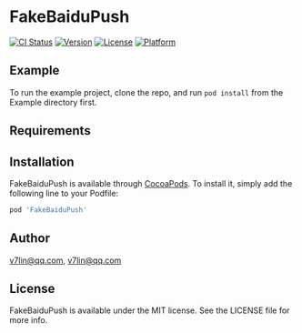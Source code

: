 # FakeBaiduPush

[![CI Status](https://img.shields.io/travis/v7lin@qq.com/FakeBaiduPush.svg?style=flat)](https://travis-ci.org/v7lin@qq.com/FakeBaiduPush)
[![Version](https://img.shields.io/cocoapods/v/FakeBaiduPush.svg?style=flat)](https://cocoapods.org/pods/FakeBaiduPush)
[![License](https://img.shields.io/cocoapods/l/FakeBaiduPush.svg?style=flat)](https://cocoapods.org/pods/FakeBaiduPush)
[![Platform](https://img.shields.io/cocoapods/p/FakeBaiduPush.svg?style=flat)](https://cocoapods.org/pods/FakeBaiduPush)

## Example

To run the example project, clone the repo, and run `pod install` from the Example directory first.

## Requirements

## Installation

FakeBaiduPush is available through [CocoaPods](https://cocoapods.org). To install
it, simply add the following line to your Podfile:

```ruby
pod 'FakeBaiduPush'
```

## Author

v7lin@qq.com, v7lin@qq.com

## License

FakeBaiduPush is available under the MIT license. See the LICENSE file for more info.

